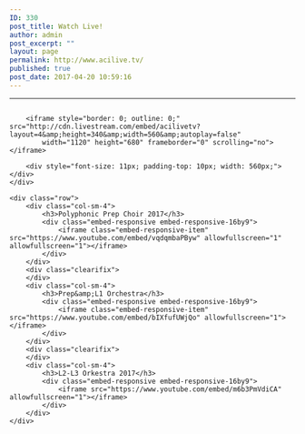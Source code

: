 ```yaml
---
ID: 330
post_title: Watch Live!
author: admin
post_excerpt: ""
layout: page
permalink: http://www.acilive.tv/
published: true
post_date: 2017-04-20 10:59:16
---
```

<hr>
<div id="watch-live">
    <div style="border: 0px solid black; height: 100%; width: 100%; overflow-y: hidden; overflow: overlay;">

        <iframe style="border: 0; outline: 0;" src="http://cdn.livestream.com/embed/acilivetv?layout=4&amp;height=340&amp;width=560&amp;autoplay=false"
            width="1120" height="680" frameborder="0" scrolling="no"></iframe>

        <div style="font-size: 11px; padding-top: 10px; width: 560px;"></div>
    </div>

    <div class="row">
        <div class="col-sm-4">
            <h3>Polyphonic Prep Choir 2017</h3>
            <div class="embed-responsive embed-responsive-16by9">
                <iframe class="embed-responsive-item" src="https://www.youtube.com/embed/vqdqmbaPByw" allowfullscreen="1" allowfullscreen="1"></iframe>
            </div>
        </div>
        <div class="clearifix">
        </div>
        <div class="col-sm-4">
            <h3>Prep&amp;L1 Orchestra</h3>
            <div class="embed-responsive embed-responsive-16by9">
                <iframe class="embed-responsive-item" src="https://www.youtube.com/embed/bIXfufUWjQo" allowfullscreen="1"></iframe>
            </div>
        </div>
        <div class="clearifix">
        </div>
        <div class="col-sm-4">
            <h3>L2-L3 Orkestra 2017</h3>
            <div class="embed-responsive embed-responsive-16by9">
                <iframe src="https://www.youtube.com/embed/m6b3PmVdiCA" allowfullscreen="1"></iframe>
            </div>
        </div>
    </div>

</div>